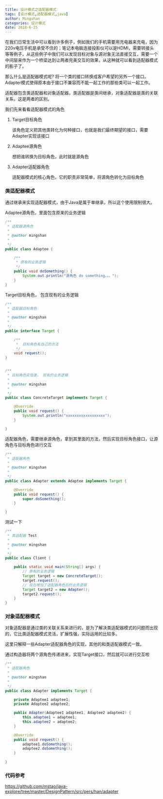 ```yaml
---
title: 设计模式之适配器模式
tags: [设计模式,适配器模式,java]
author: Mingshan
categories: 设计模式
date: 2018-6-25
---
```


在我们日常生活中可以看到许多例子，例如我们的手机需要用充电器来充电，因为220v电压手机是承受不住的；笔记本电脑连接投影仪可以是HDMI，需要转接头等等例子，从这些例子中我们可以发现目标对象与源对象无法直接交互，需要一个中间层来作为一个桥梁达到让两者完美交互的效果，从这种就可以看到适配器模式的影子了。

<!-- more -->

那么什么是适配器模式呢? 将一个类的接口转换成客户希望的另外一个接口。Adapter模式使得原本由于接口不兼容而不能一起工作的那些类可以一起工作。

适配器包含类适配器和对象适配器，类适配器是类间继承，对象适配器是类的关联关系，这是两者的区别。


我们先来看看适配器模式的角色
1. Target目标角色
   
    该角色定义把其他类转化为何种接口，也就是我们最终期望的接口，需要Adapter实现该接口
2. Adaptee源角色

    想把谁转换为目标角色，此时就是源角色
3. Adapter适配器角色

    适配器模式的核心角色，它的职责非常简单，将源角色转化为目标角色

### 类适配器模式

通过继承来实现适配器模式，由于Java是属于单继承，所以这个使用限制很大。

Adaptee源角色，里面包含原来的业务逻辑

```Java
/**
 * 适配器源角色
 * 
 * @author mingshan
 *
 */
public class Adaptee {

    /**
     * 原有的业务逻辑
     */
    public void doSomething() {
        System.out.println("源角色 do something。。。");
    }
}

```

Target目标角色， 包含现有的业务逻辑

```Java
/**
 * 适配器目标角色
 * 
 * @author mingshan
 *
 */
public interface Target {

    /**
     *  目标角色有自己的方法
     */
    void request();
}


/**
 * 目标角色实现类， 现有的业务逻辑
 * 
 * @author mingshan
 *
 */
public class ConcreteTarget implements Target {

    @Override
    public void request() {
        System.out.println("xxxxxxxxxxxxxxxxxx");
    }

}


```

适配器角色，需要继承源角色，拿到其里面的方法，然后实现目标角色接口，让源角色与目标角色进行交互

```Java
/**
 * 适配器角色
 * 
 * @author mingshan
 *
 */
public class Adapter extends Adaptee implements Target {

    @Override
    public void request() {
        super.doSomething();
    }

}
```

测试一下

```Java
/**
 * 类适配器 Test
 * 
 * @author mingshan
 *
 */
public class Client {

    public static void main(String[] args) {
        // 原有的业务逻辑
        Target target = new ConcreteTarget();
        target.request();
        // 现在增加了适配器角色后的业务逻辑
        Target target2 = new Adapter();
        target2.request();
    }
}

```



### 对象适配器模式

对象适配器是通过类的关联关系来进行的，是为了解决类适配器模式的问题而出现的，它比类适配器模式灵活，扩展性强，实际运用的比较多。

这里只解释一些Adapter适配器角色的实现，其他的和类适配器模式一致。

通过构造器将两个源角色传递进来，实现Target接口，然后就可以进行交互啦

```Java
/**
 * 适配器角色
 * 
 * @author mingshan
 *
 */
public class Adapter implements Target {

    private Adaptee1 adaptee1;
    private Adaptee2 adaptee2;

    public Adapter(Adaptee1 adaptee1, Adaptee2 adaptee2) {
        this.adaptee1 = adaptee1;
        this.adaptee2 = adaptee2;
    }

    @Override
    public void request() {
        adaptee1.doSomething();
        adaptee2.doSomething();
    }
    
}

```



### 代码参考

https://github.com/mstao/java-explore/tree/master/DesignPattern/src/pers/han/adapter